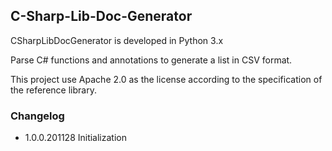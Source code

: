 ## C-Sharp-Lib-Doc-Generator

CSharpLibDocGenerator is developed in Python 3.x

Parse C# functions and annotations to generate a list in CSV format.

This project use Apache 2.0 as the license according to the specification of the reference library.

### Changelog
* 1.0.0.201128 Initialization